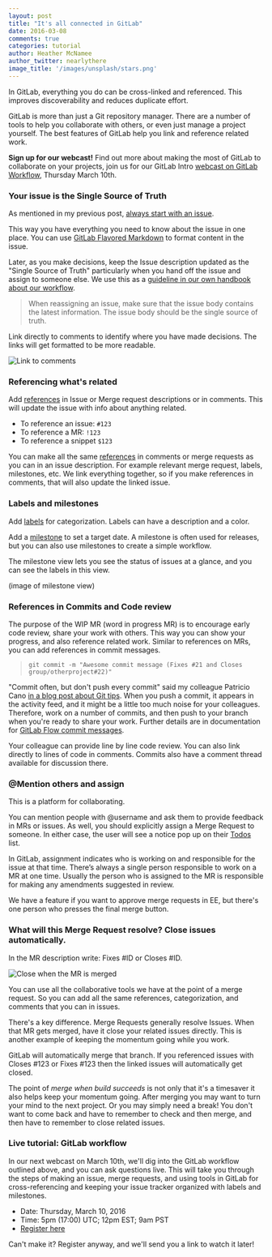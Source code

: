 ```yaml
---
layout: post
title: "It's all connected in GitLab"
date: 2016-03-08
comments: true
categories: tutorial
author: Heather McNamee
author_twitter: nearlythere
image_title: '/images/unsplash/stars.png'
---
```


In GitLab, everything you do can be cross-linked and referenced.
This improves discoverability and reduces duplicate effort.

GitLab is more than just a Git repository manager.
There are a number of tools to help you collaborate with others, or even
just manage a project yourself.
The best features of GitLab help you link and reference related work.

 **Sign up for our webcast!** Find out more about making the most of GitLab to collaborate
 on your projects, join us for our GitLab Intro
 [webcast on GitLab Workflow][webcast], Thursday March 10th.

<!-- more -->

### Your issue is the Single Source of Truth

As mentioned in my previous post, [always start with an issue][start-issue].

This way you have everything you need to know about the issue in one place.
You can use [GitLab Flavored Markdown] to format content in the issue.

Later, as you make decisions, keep the Issue description updated as the "Single
Source of Truth" particularly when you hand off the issue and assign to someone else.
We use this as a [guideline in our own handbook about our workflow][ssot].

> When reassigning an issue, make sure that the issue body contains the
latest information. The issue body should be the single source of truth.

Link directly to comments to identify where you have made decisions.
The links will get formatted to be more readable.

![Link to comments](/images/blogimages/connect-linktocomment.png)


### Referencing what's related

Add [references] in Issue or Merge request descriptions or in comments.
This will update the issue with info about anything related.

- To reference an issue: `#123`
- To reference a MR: `!123`
- To reference a snippet `$123`

You can make all the same [references] in comments or merge requests as you can
in an issue description.
For example relevant merge request, labels, milestones, etc.
We link everything together, so if you make references in comments, that will also
update the linked issue.

### Labels and milestones

Add [labels] for categorization.
Labels can have a description and a color.

Add a [milestone] to set a target date. A milestone is often used for releases,
but you can also use milestones to create a simple workflow.

The milestone view lets you see the status of issues at a glance, and
you can see the labels in this view.

(image of milestone view)

### References in Commits and Code review

The purpose of the WIP MR (word in progress MR) is to encourage early code
review, share your work with others.
This way you can show your progress, and also reference related work.
Similar to references on MRs, you can add references in commit messages.

> `git commit -m "Awesome commit message (Fixes #21 and Closes group/otherproject#22)"`

"Commit often, but don't push every commit" said my colleague Patricio Cano
[in a blog post about Git tips][Patricio-tips].
When you push a commit, it appears in the activity feed, and it might be
a little too much noise for your colleagues.
Therefore, work on a number of commits, and then push to your branch
when you're ready to share your work.
Further details are in documentation for [GitLab Flow commit messages][glf-commit].

Your colleague can provide line by line code review.
You can also link directly to lines of code in comments.
Commits also have a comment thread available for discussion there.

### @Mention others and assign

This is a platform for collaborating.

You can mention people with @username and ask them to provide feedback in
MRs or issues.
As well, you should explicitly assign a Merge Request to someone.
In either case, the user will see a notice pop up on their [Todos] list.

In GitLab, assignment indicates who is working on and responsible for the issue
at that time.
There’s always a single person responsible to work on a MR at one time.
Usually the person who is assigned to the MR is responsible for making any
amendments suggested in review.

We have a feature if you want to approve merge requests in EE, but there's one
person who presses the final merge button.

### What will this Merge Request resolve? Close issues automatically.

In the MR description write: Fixes #ID or Closes #ID.

![Close when the MR is merged](/images/blogimages/connect-relatedmr.png)

You can use all the collaborative tools we have at the point of a merge request.
So you can add all the same references, categorization, and comments that you
can in issues.

There's a key difference. Merge Requests generally resolve Issues.
When that MR gets merged, have it close your related issues directly.
This is another example of keeping the momentum going while you work.

GitLab will automatically merge that branch.
If you referenced issues with Closes #123 or Fixes #123 then the linked
issues will automatically get closed.

The point of *merge when build succeeds* is not only that it's a timesaver it
also helps keep your momentum going.
After merging you may want to turn your mind to the next project.
Or you may simply need a break!
You don't want to come back and have to remember to check and then merge,
and then have to remember to close related issues.

### Live tutorial: GitLab workflow

In our next webcast on March 10th, we'll dig into the GitLab workflow outlined
above, and you can ask questions live.
This will take you through the steps of making an issue, merge requests, and
using tools in GitLab for cross-referencing and keeping your issue tracker
organized with labels and milestones.

- Date: Thursday, March 10, 2016
- Time: 5pm (17:00) UTC; 12pm EST; 9am PST
- [Register here][webcast]

Can't make it? Register anyway, and we'll send you a link to watch it later!

[our monthly release issue]: http://doc.gitlab.com/ee/release/monthly.html#create-an-overall-issue-and-follow-it
[create-project]: http://doc.gitlab.com/ce/gitlab-basics/create-project.html#how-to-create-a-project-in-gitlab
[ssot]: https://about.gitlab.com/handbook/#gitlab-workflow
[start-issue]: https://about.gitlab.com/2016/03/03/start-with-an-issue/
[webcast]: http://page.gitlab.com/mar-2016-gitlab-introduction.html
[glf-commit]: http://doc.gitlab.com/ee/workflow/gitlab_flow.html#committing-often-and-with-the-right-message
[GitLab Flow]: http://doc.gitlab.com/ee/workflow/gitlab_flow.html
[Patricio-tips]: https://about.gitlab.com/2015/02/19/8-tips-to-help-you-work-better-with-git/
[Todos]: http://doc.gitlab.com/ce/workflow/todos.html
[WIP:]: http://doc.gitlab.com/ce/workflow/wip_merge_requests.html
[gitlab-ui]: https://about.gitlab.com/2016/02/10/feature-highlight-create-files-and-directories-from-files-page/
[GitLab Flavored Markdown]: http://doc.gitlab.com/ce/markdown/markdown.html
[task lists]: http://doc.gitlab.com/ce/markdown/markdown.html#task-lists
[labels]: http://doc.gitlab.com/ce/workflow/labels.html#sts=Labels
[milestone]: http://doc.gitlab.com/ce/workflow/milestones.html
[references]: http://doc.gitlab.com/ce/markdown/markdown.html#special-gitlab-references
